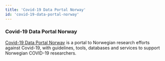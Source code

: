 ```yaml
---
title: 'Covid-19 Data Portal Norway'
id: 'covid-19-data-portal-norway'
---
```


### Covid-19 Data Portal Norway

[Covid-19 Data Portal Norway](https://covid19dataportal.no) is a portal to Norwegian research efforts against Covid-19, with guidelines, tools, databases and services to support Norwegian COVID-19 researchers.
